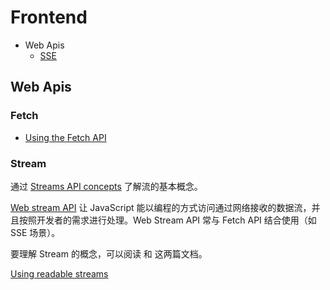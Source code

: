# Frontend

- Web Apis
  - [SSE](./sse.md)

## Web Apis

### Fetch

- [Using the Fetch API](https://developer.mozilla.org/en-US/docs/Web/API/Fetch_API/Using_Fetch)

### Stream

通过 [Streams API concepts](https://developer.mozilla.org/en-US/docs/Web/API/Streams_API/Concepts) 了解流的基本概念。

[Web stream API](https://developer.mozilla.org/en-US/docs/Web/API/Streams_API) 让 JavaScript 能以编程的方式访问通过网络接收的数据流，并且按照开发者的需求进行处理。Web Stream API 常与 Fetch API 结合使用（如 SSE 场景）。

要理解 Stream 的概念，可以阅读 和 这两篇文档。

[Using readable streams](https://developer.mozilla.org/en-US/docs/Web/API/Streams_API/Using_readable_streams)
